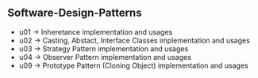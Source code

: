 ## Software-Design-Patterns

* u01 -> Inheretance  implementation and usages
* u02 -> Casting, Abstact, Interface Classes implementation and usages
* u03 -> Strategy Pattern implementation and usages 
* u04 -> Observer Pattern implementation and usages
* u09 -> Prototype Pattern (Cloning Object) implementation and usages
